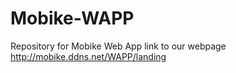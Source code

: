 # Mobike-WAPP
Repository for Mobike Web App 
link to our webpage
http://mobike.ddns.net/WAPP/landing
